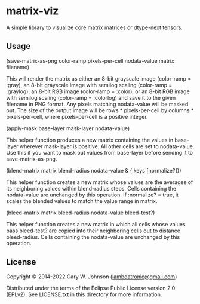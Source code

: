 # matrix-viz

A simple library to visualize core.matrix matrices or dtype-next tensors.

## Usage

(save-matrix-as-png color-ramp pixels-per-cell nodata-value matrix filename)

This will render the matrix as either an 8-bit grayscale image
(color-ramp = :gray), an 8-bit grayscale image with semilog scaling
(color-ramp = :graylog), an 8-bit RGB image (color-ramp = :color), or
an 8-bit RGB image with semilog scaling (color-ramp = :colorlog) and
save it to the given filename in PNG format. Any pixels matching
nodata-value will be masked out. The size of the output image will be
rows * pixels-per-cell by columns * pixels-per-cell, where
pixels-per-cell is a positive integer.

(apply-mask base-layer mask-layer nodata-value)

This helper function produces a new matrix containing the values in
base-layer wherever mask-layer is positive. All other cells are set to
nodata-value. Use this if you want to mask out values from base-layer
before sending it to save-matrix-as-png.

(blend-matrix matrix blend-radius nodata-value & {:keys [normalize?]})

This helper function creates a new matrix whose values are the
averages of its neighboring values within blend-radius steps. Cells
containing the nodata-value are unchanged by this operation. If
:normalize? = true, it scales the blended values to match the value
range in matrix.

(bleed-matrix matrix bleed-radius nodata-value bleed-test?)

This helper function creates a new matrix in which all cells whose
values pass bleed-test? are copied into their neighboring cells out to
distance bleed-radius. Cells containing the nodata-value are unchanged
by this operation.

## License

Copyright © 2014-2022 Gary W. Johnson (lambdatronic@gmail.com)

Distributed under the terms of the Eclipse Public License version 2.0
(EPLv2). See LICENSE.txt in this directory for more information.
